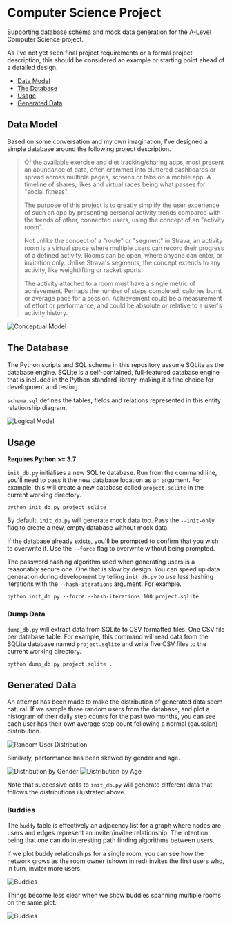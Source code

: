 # Computer Science Project

Supporting database schema and mock data generation for the A-Level Computer
Science project.

As I've not yet seen final project requirements or a formal project
description, this should be considered an example or starting point ahead
of a detailed design. 

- [Data Model](#data-model)  
- [The Database](#the-database)
- [Usage](#usage)
- [Generated Data](#generated-data)

## Data Model

Based on some conversation and my own imagination, I've designed a simple
database around the following project description.

> Of the available exercise and diet tracking/sharing apps, most present an
> abundance of data, often crammed into cluttered dashboards or spread across
> multiple pages, screens or tabs on a mobile app. A timeline of shares, likes
> and virtual races being what passes for "social fitness".
> 
> The purpose of this project is to greatly simplify the user experience of
> such an app by presenting personal activity trends compared with the trends
> of other, connected users, using the concept of an "activity room".
> 
> Not unlike the concept of a "route" or "segment" in Strava, an activity
> room is a virtual space where multiple users can record their progress of a
> defined activity. Rooms can be open, where anyone can enter, or invitation
> only. Unlike Strava's segments, the concept extends to any activity, like
> weightlifting or racket sports.
> 
> The activity attached to a room must have a single metric of achievement.
> Perhaps the number of steps completed, calories burnt or average pace for
> a session. Achievement could be a measurement of effort or performance, and
> could be absolute or relative to a user's activity history.

![Conceptual Model](images/er/conceptual_model.png "Conceptual Model")

## The Database

The Python scripts and SQL schema in this repository assume SQLite as the
database engine. SQLite is a self-contained, full-featured database engine that is
included in the Python standard library, making it a fine choice for
development and testing.

`schema.sql` defines the tables, fields and relations represented in this entity relationship diagram.

![Logical Model](images/er/logical_model_v2.png "Logical Model")

## Usage

**Requires Python >= 3.7**

`init_db.py` initialises a new SQLite database. Run from the command line,
you'll need to pass it the new database location as an argument. For example,
this will create a new database called `project.sqlite` in the current working
directory.

```
python init_db.py project.sqlite
```

By default, `init_db.py` will generate mock data too. Pass the `--init-only`
flag to create a new, empty database without mock data.

If the database already exists, you'll be prompted to confirm that you wish to
overwrite it. Use the `--force` flag to overwrite without being prompted.

The password hashing algorithm used when generating users is a reasonably secure
one. One that is slow by design. You can speed up data generation during
development by telling `init_db.py` to use less hashing iterations with the 
`--hash-iterations` argument. For example.

```
python init_db.py --force --hash-iterations 100 project.sqlite
```

### Dump Data

`dump_db.py` will extract data from SQLite to CSV formatted files. One CSV file
per database table. For example, this command will read data from the SQLite
database named `project.sqlite` and write five CSV files to the current working
directory.

```
python dump_db.py project.sqlite .
```

## Generated Data

An attempt has been made to make the distribution of generated data seem
natural. If we sample three random users from the database, and plot a
histogram of their daily step counts for the past two months, you can see each
user has their own average step count following a normal (gaussian)
distribution.

![Random User Distribution](images/plots/dist_user_sample.png "Random User Distribution")

Similarly, performance has been skewed by gender and age.

![Distribution by Gender](images/plots/dist_by_gender_v2.png "Distribution by Gender")
![Distribution by Age](images/plots/dist_by_ageband.png "Distribution by Age")

Note that successive calls to `init_db.py` will generate different data that
follows the distributions illustrated above.

### Buddies

The `buddy` table is effectively an adjacency list for a graph where nodes are
users and edges represent an inviter/invitee relationship. The intention being
that one can do interesting path finding algorithms between users.

If we plot buddy relationships for a single room, you can see how the network
grows as the room owner (shown in red) invites the first users who, in turn,
inviter more users.

![Buddies](images/plots/circular_room_buddies.png "Buddies")

Things become less clear when we show buddies spanning multiple rooms on the
same plot.

![Buddies](images/plots/circular_buddies_v2.png "Buddies")